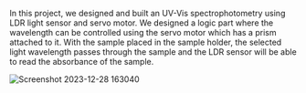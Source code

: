 
In this project, we designed and built an UV-Vis spectrophotometry using LDR light
sensor and servo motor. We designed a logic part where the wavelength can be
controlled using the servo motor which has a prism attached to it. With the sample placed
in the sample holder, the selected light wavelength passes through the sample and the
LDR sensor will be able to read the absorbance of the sample.

![Screenshot 2023-12-28 163040](https://github.com/sempiternalsykes/UV-VIS-spectrometry/assets/121533500/af403846-9b51-4537-8a89-1ed5c8bbd41f)

